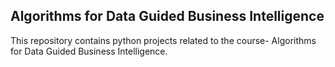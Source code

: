 ## Algorithms for Data Guided Business Intelligence
This repository contains python projects related to the course- Algorithms for Data Guided Business Intelligence.

